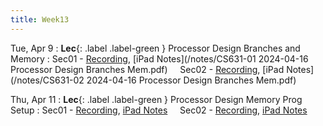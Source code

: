 ```yaml
---
title: Week13
---
```


Tue, Apr 9
: **Lec**{: .label .label-green } Processor Design Branches and Memory
: Sec01 - [Recording](https://usfca.zoom.us/rec/share/IqDal_lc46mkh_HodpwykrS4pH6x90b6Ier0y29MihQJnC16TOoe9gNDfYghjXYs.W8318Y-0gyv7_UzY?startTime=1713280139000),
          [iPad Notes](/notes/CS631-01 2024-04-16 Processor Design Branches Mem.pdf)
&nbsp; &nbsp;
Sec02 - [Recording](https://usfca.zoom.us/rec/share/GhMirVM30ipL5ppdvFUBYmWwkBrEN-1E11I3Yu2JWad3EkEI0V6RJJUXv6OBAN3L._5jzQZ9LK5xj9InX?startTime=1713304239000),
        [iPad Notes](/notes/CS631-02 2024-04-16 Processor Design Branches Mem.pdf)

Thu, Apr 11
: **Lec**{: .label .label-green } Processor Design Memory Prog Setup
: Sec01 - [Recording](),
          [iPad Notes](/notes/)
&nbsp; &nbsp;
Sec02 - [Recording](),
        [iPad Notes](/notes/)
